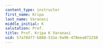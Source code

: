 ```yaml
---
content_type: instructor
first_name: Kripa
last_name: Varanasi
middle_initial: K
salutation: Prof.
title: Prof. Kripa K Varanasi
uid: 57a78d77-b888-531e-9a96-478eea072250
---
```

